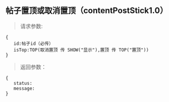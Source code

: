 帖子置顶或取消置顶（contentPostStick1.0）
-----------------------------
>请求参数:

    {
       id:帖子id（必传）
       isTop:TOP(取消置顶 传 SHOW("显示"),置顶 传 TOP("置顶"))
    }

>返回参数：

	{
       status:
       message:
	}

